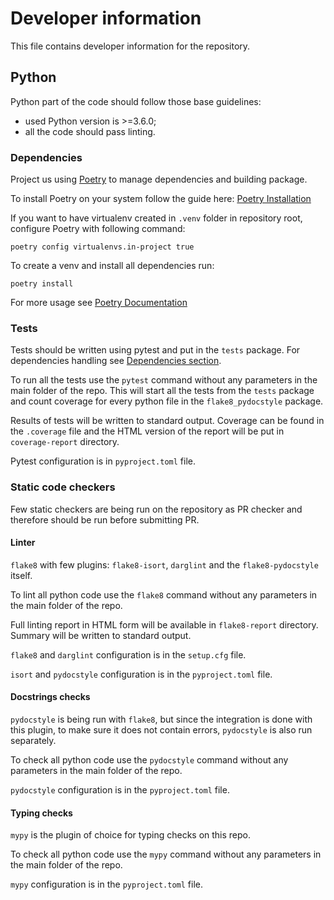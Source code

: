 # Developer information

This file contains developer information for the repository.

## Python

Python part of the code should follow those base guidelines:
* used Python version is >=3.6.0;
* all the code should pass linting.

### Dependencies

Project us using [Poetry](https://python-poetry.org/) to manage dependencies and building package.

To install Poetry on your system follow the guide here: [Poetry Installation](https://python-poetry.org/docs/#installation)

If you want to have virtualenv created in `.venv` folder in repository root, configure Poetry with following command:
```
poetry config virtualenvs.in-project true
```

To create a venv and install all dependencies run:
```
poetry install
```

For more usage see [Poetry Documentation](https://python-poetry.org/docs/)

### Tests

Tests should be written using pytest and put in the `tests` package. For dependencies handling see [Dependencies section](#dependencies).

To run all the tests use the `pytest` command without any parameters in the main folder of the repo. This will start all the tests from the `tests` package and count coverage for every python file in the `flake8_pydocstyle` package.

Results of tests will be written to standard output. Coverage can be found in the `.coverage` file and the HTML version of the report will be put in `coverage-report` directory.

Pytest configuration is in `pyproject.toml` file.

### Static code checkers

Few static checkers are being run on the repository as PR checker and therefore should be run before submitting PR.

#### Linter

`flake8` with few plugins: `flake8-isort`, `darglint` and the `flake8-pydocstyle` itself.

To lint all python code use the `flake8` command without any parameters in the main folder of the repo.

Full linting report in HTML form will be available in `flake8-report` directory. Summary will be written to standard output.

`flake8` and `darglint` configuration is in the `setup.cfg` file.

`isort` and `pydocstyle` configuration is in the `pyproject.toml` file.

#### Docstrings checks

`pydocstyle` is being run with `flake8`, but since the integration is done with this plugin, to make sure it does not contain errors, `pydocstyle` is also run separately.

To check all python code use the `pydocstyle` command without any parameters in the main folder of the repo.

`pydocstyle` configuration is in the `pyproject.toml` file.

#### Typing checks

`mypy` is the plugin of choice for typing checks on this repo.

To check all python code use the `mypy` command without any parameters in the main folder of the repo.

`mypy` configuration is in the `pyproject.toml` file.
